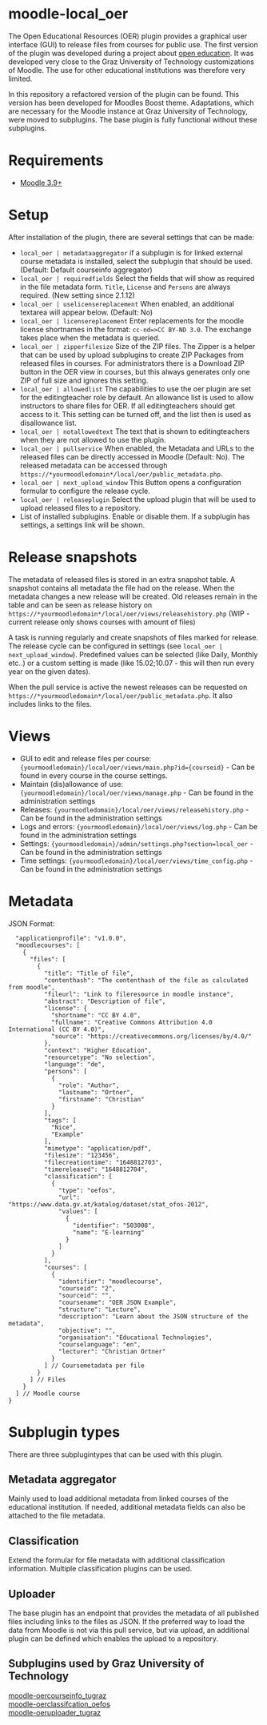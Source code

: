 # moodle-local_oer

The Open Educational Resources (OER) plugin provides a graphical user interface (GUI) to release files from courses for public use.
The first version of the plugin was developed during a project about [open education](https://www.openeducation.at/). It was developed very close to the Graz University of Technology customizations of Moodle. The use for other educational institutions was therefore very limited. 

In this repository a refactored version of the plugin can be found. This version has been developed for Moodles Boost theme. Adaptations, which are necessary for the Moodle instance at Graz University of Technology, were moved to subplugins. The base plugin is fully functional without these subplugins.

# Requirements

* [Moodle 3.9+](https://download.moodle.org/releases/latest/)

# Setup

After installation of the plugin, there are several settings that can be made:

* `local_oer | metadataaggregator` if a subplugin is for linked external course metadata is installed, select the subplugin that should be used. (Default: Default courseinfo aggregator) 
* `local_oer | requiredfields` Select the fields that will show as required in the file metadata form. `Title`, `License` and `Persons` are always required. (New setting since 2.1.12)
* `local_oer | uselicensereplacement` When enabled, an additional textarea will appear below. (Default: No)
* `local_oer | licensereplacement` Enter replacements for the moodle license shortnames in the format: `cc-nd=>CC BY-ND 3.0`. The exchange takes place when the metadata is queried.
* `local_oer | zipperfilesize` Size of the ZIP files. The Zipper is a helper that can be used by upload subplugins to create ZIP Packages from released files in courses. For administrators there is a Download ZIP button in the OER view in courses, but this always generates only one ZIP of full size and ignores this setting.
* `local_oer | allowedlist` The capabilities to use the oer plugin are set for the editingteacher role by default. An allowance list is used to allow instructors to share files for OER. If all editingteachers should get access to it. This setting can be turned off, and the list then is used as disallowance list.
* `local_oer | notallowedtext` The text that is shown to editingteachers when they are not allowed to use the plugin.
* `local_oer | pullservice` When enabled, the Metadata and URLs to the released files can be directly accessed in Moodle (Default: No). The released metadata can be accessed through `https://*yourmoodledomain*/local/oer/public_metadata.php`.
* `local_oer | next_upload_window` This Button opens a configuration formular to configure the release cycle.
* `local_oer | releaseplugin` Select the upload plugin that will be used to upload released files to a repository.
* List of installed subplugins. Enable or disable them. If a subplugin has settings, a settings link will be shown.

# Release snapshots

The metadata of released files is stored in an extra snapshot table. A snapshot contains all metadata the file had on the release. When the metadata changes a new release will be created. Old releases remain in the table and can be seen as release history on `https://*yourmoodledomain*/local/oer/views/releasehistory.php` (WIP - current release only shows courses with amount of files)

A task is running regularly and create snapshots of files marked for release. The release cycle can be configured in settings (see `local_oer | next_upload_window`). Predefined values can be selected (like Daily, Monthly etc..) or a custom setting is made (like 15.02;10.07 - this will then run every year on the given dates).

When the pull service is active the newest releases can be requested on `https://*yourmoodledomain*/local/oer/public_metadata.php`. It also includes links to the files.

# Views

* GUI to edit and release files per course: `{yourmoodledomain}/local/oer/views/main.php?id={courseid}` - Can be found in every course in the course settings.
* Maintain (dis)allowance of use: `{yourmoodledomain}/local/oer/views/manage.php` - Can be found in the administration settings
* Releases: `{yourmoodledomain}/local/oer/views/releasehistory.php` - Can be found in the administration settings
* Logs and errors: `{yourmoodledomain}/local/oer/views/log.php` - Can be found in the administration settings
* Settings: `{yourmoodledomain}/admin/settings.php?section=local_oer` - Can be found in the administration settings
* Time settings: `{yourmoodledomain}/local/oer/views/time_config.php` - Can be found in the administration settings
 
# Metadata

JSON Format:

```
  "applicationprofile": "v1.0.0",
  "moodlecourses": [
    {
      "files": [
        {
          "title": "Title of file",
          "contenthash": "The contenthash of the file as calculated from moodle",
          "fileurl": "Link to fileresource in moodle instance",
          "abstract": "Description of file",
          "license": {
            "shortname": "CC BY 4.0",
            "fullname": "Creative Commons Attribution 4.0 International (CC BY 4.0)",
            "source": "https://creativecommons.org/licenses/by/4.0/"
          },
          "context": "Higher Education",
          "resourcetype": "No selection",
          "language": "de",
          "persons": [
            {
              "role": "Author",
              "lastname": "Ortner",
              "firstname": "Christian"
            }
          ],
          "tags": [
            "Nice",
            "Example"
          ],
          "mimetype": "application/pdf",
          "filesize": "123456",
          "filecreationtime": "1648812703",
          "timereleased": "1648812704",
          "classification": [
            {
              "type": "oefos",
              "url": "https://www.data.gv.at/katalog/dataset/stat_ofos-2012",
              "values": [
                {
                  "identifier": "503008",
                  "name": "E-learning"
                }
              ]
            }
          ],
          "courses": [
            {
              "identifier": "moodlecourse",
              "courseid": "2",
              "sourceid": "",
              "coursename": "OER JSON Example",
              "structure": "Lecture",
              "description": "Learn about the JSON structure of the metadata",
              "objective": "",
              "organisation": "Educational Technologies",
              "courselanguage": "en",
              "lecturer": "Christian Ortner"
            }
          ] // Coursemetadata per file
        }
      ] // Files
    }
  ] // Moodle course
}
```

# Subplugin types

There are three subplugintypes that can be used with this plugin.

## Metadata aggregator

Mainly used to load additional metadata from linked courses of the educational institution. If needed, additional metadata fields can also be attached to the file metadata.

## Classification

Extend the formular for file metadata with additional classification information. Multiple classification plugins can be used.

## Uploader

The base plugin has an endpoint that provides the metadata of all published files including links to the files as JSON. If the preferred way to load the data from Moodle is not via this pull service, but via upload, an additional plugin can be defined which enables the upload to a repository.

## Subplugins used by Graz University of Technology

[moodle-oercourseinfo_tugraz](https://github.com/llttugraz/moodle-oercourseinfo_tugraz)  
[moodle-oerclassifcation_oefos](https://github.com/llttugraz/moodle-oerclassification_oefos)  
[moodle-oeruploader_tugraz](https://github.com/llttugraz/moodle-oeruploader_tugraz)

